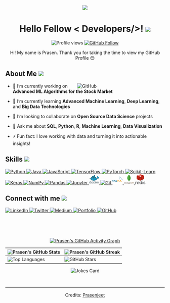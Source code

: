  <p align="center">
    <img width="200" src="[https://github.com/theprasenjeet/theprasenjeet/blob/main/profile.png](https://avatars.githubusercontent.com/u/61612808?s=400&u=99ed2dd7f4e89cb812bfb829355756251264a690&v=4)">
</p>
<h1 align="center"> Hello Fellow &lt; Developers/&gt;! <img src="https://raw.githubusercontent.com/MartinHeinz/MartinHeinz/master/wave.gif" width="30px"> </h1>
<p align="center">
</p>
<p align="center">
  <img src="https://visitor-badge.glitch.me/badge?page_id=theprasenjeet.theprasenjeet" alt="Profile views">
  <a href="https://github.com/theprasenjeet">
    <img src="https://img.shields.io/github/followers/theprasenjeet?label=Follow&style=social" alt="GitHub Follow">
  </a>
</p>

<div size="20px" align="center"> 
  Hi! My name is Prasen. Thank you for taking the time to view my GitHub Profile 😊 
</div>

<h2> About Me <img src="https://media0.giphy.com/media/KDDpcKigbfFpnejZs6/giphy.gif?cid=ecf05e47oy6f4zjs8g1qoiystc56cu7r9tb8a1fe76e05oty&rid=giphy.gif" width="100px"></h2>
<img width="55%" align="right" alt="GitHub" src="https://raw.githubusercontent.com/onimur/.github/master/.resources/git-header.svg">

<ul>
  <li>
    <p>🔭 I’m currently working on <strong>Advanced ML Algorithms for the Stock Market</strong></p>
  </li>
  <li>
    <p>🌱 I’m currently learning <strong>Advanced Machine Learning</strong>, <strong>Deep Learning</strong>, and <strong>Big Data Technologies</strong></p>
  </li>
  <li>
    <p>👯 I’m looking to collaborate on <strong>Open Source Data Science</strong> projects</p>
  </li>
  <li>
    <p>💬 Ask me about <strong>SQL</strong>, <strong>Python</strong>, <strong>R</strong>, <strong>Machine Learning</strong>, <strong>Data Visualization</strong></p>
  </li>
  <li>
    <p>⚡ Fun fact: I love working with data and turning it into actionable insights!</p>
  </li>
</ul>

<h2> Skills <img src="https://media2.giphy.com/media/QssGEmpkyEOhBCb7e1/giphy.gif?cid=ecf05e47a0n3gi1bfqntqmob8g9aid1oyj2wr3ds3mg700bl&rid=giphy.gif" width="32px"> </h2>

<!-- Languages and Tools Icons -->
<p align="left">
  <!-- Programming Languages -->
  <a href="https://www.python.org" target="_blank"> 
    <img width="32px" src="https://raw.githubusercontent.com/rahulbanerjee26/githubAboutMeGenerator/main/icons/python.svg" alt="Python"> 
  </a>
  <a href="https://www.java.com" target="_blank"> 
    <img width="32px" src="https://raw.githubusercontent.com/rahulbanerjee26/githubAboutMeGenerator/main/icons/java.svg" alt="Java"> 
  </a>
  <a href="https://developer.mozilla.org/en-US/docs/Web/JavaScript" target="_blank"> 
    <img width="32px" src="https://raw.githubusercontent.com/rahulbanerjee26/githubAboutMeGenerator/main/icons/javascript.svg" alt="JavaScript"> 
  </a>
  
  <!-- ML Frameworks and Libraries -->
  <a href="https://www.tensorflow.org" target="_blank"> 
    <img width="32px" src="https://www.vectorlogo.zone/logos/tensorflow/tensorflow-icon.svg" alt="TensorFlow"> 
  </a>
  <a href="https://pytorch.org/" target="_blank"> 
    <img width="32px" src="https://www.vectorlogo.zone/logos/pytorch/pytorch-icon.svg" alt="PyTorch"> 
  </a>
  <a href="https://scikit-learn.org/" target="_blank"> 
    <img width="32px" src="https://raw.githubusercontent.com/rahulbanerjee26/githubAboutMeGenerator/main/icons/scikit.svg" alt="Scikit-Learn"> 
  </a>
  <a href="https://keras.io/" target="_blank"> 
    <img width="32px" src="https://www.vectorlogo.zone/logos/keras/keras-icon.svg" alt="Keras"> 
  </a>
  <a href="https://www.numpy.org/" target="_blank"> 
    <img width="32px" src="https://raw.githubusercontent.com/rahulbanerjee26/githubAboutMeGenerator/main/icons/numpy.svg" alt="NumPy"> 
  </a>
  <a href="https://pandas.pydata.org/" target="_blank"> 
    <img width="32px" src="https://raw.githubusercontent.com/rahulbanerjee26/githubAboutMeGenerator/main/icons/pandas.svg" alt="Pandas"> 
  </a>
  <a href="https://jupyter.org/" target="_blank"> 
    <img width="32px" src="https://raw.githubusercontent.com/rahulbanerjee26/githubAboutMeGenerator/main/icons/jupyter.svg" alt="Jupyter"> 
  </a>
  
  <!-- Additional Tools -->
  <a href="https://www.docker.com/" target="_blank"> 
    <img width="32px" src="https://raw.githubusercontent.com/devicons/devicon/master/icons/docker/docker-original-wordmark.svg" alt="Docker"> 
  </a>
  <a href="https://git-scm.com/" target="_blank"> 
    <img width="32px" src="https://www.vectorlogo.zone/logos/git-scm/git-scm-icon.svg" alt="Git"> 
  </a>
  <a href="https://www.mysql.com/" target="_blank"> 
    <img width="32px" src="https://raw.githubusercontent.com/devicons/devicon/master/icons/mysql/mysql-original-wordmark.svg" alt="MySQL"> 
  </a>
  <a href="https://www.mongodb.com/" target="_blank"> 
    <img width="32px" src="https://raw.githubusercontent.com/devicons/devicon/master/icons/mongodb/mongodb-original-wordmark.svg" alt="MongoDB"> 
  </a>
  <a href="https://www.redis.io/" target="_blank"> 
    <img width="32px" src="https://raw.githubusercontent.com/devicons/devicon/master/icons/redis/redis-original-wordmark.svg" alt="Redis"> 
  </a>
</p>

<h2> Connect with me <img src="https://raw.githubusercontent.com/ShahriarShafin/ShahriarShafin/main/Assets/handshake.gif" width="100px"> </h2>
<p align="left">
  <a href="https://www.linkedin.com/in/theprasenjeet" target="_blank">
    <img width="32px" src="https://raw.githubusercontent.com/rahulbanerjee26/githubAboutMeGenerator/main/icons/linked-in-alt.svg" alt="LinkedIn">
  </a>
  <a href="https://www.twitter.com/theprasenjeet" target="_blank">
    <img width="32px" src="https://raw.githubusercontent.com/rahulbanerjee26/githubAboutMeGenerator/main/icons/twitter.svg" alt="Twitter">
  </a>
  <a href="https://medium.com/@theprasenjeet" target="_blank">
    <img width="32px" src="https://raw.githubusercontent.com/rahulbanerjee26/githubAboutMeGenerator/main/icons/medium.svg" alt="Medium">
  </a>
  <a href="https://theprasenjeet.me/" target="_blank">
    <img width="32px" src="https://raw.githubusercontent.com/rahulbanerjee26/githubAboutMeGenerator/main/icons/portfolio.png" alt="Portfolio">
  </a>
  <a href="https://www.github.com/theprasenjeet" target="_blank">
    <img width="32px" src="https://raw.githubusercontent.com/rahulbanerjee26/githubAboutMeGenerator/main/icons/github.svg" alt="GitHub">
  </a>
</p>

<br>
<br>
<br>

<p align="center">
  <a href="https://git.io/praseanscience">
    <img src="https://activity-graph.herokuapp.com/graph?username=theprasenjeet&theme=tokyonight" alt="Prasen's GitHub Activity Graph">
  </a>
</p>

<table align="center">
  <thead>
    <tr>
      <th>
        <img src="https://github-readme-stats.vercel.app/api?username=theprasenjeet&show_icons=true&theme=tokyonight" alt="Prasen's GitHub Stats">
      </th>
      <th>
        <img src="https://github-readme-streak-stats.herokuapp.com/?user=theprasenjeet&theme=tokyonight" alt="Prasen's GitHub Streak">
      </th>
    </tr>
  </thead>
  <tbody>
    <tr>
      <td>
        <img src="https://github-readme-stats.vercel.app/api/top-langs/?username=theprasenjeet&theme=tokyonight&layout=compact" alt="Top Languages">
      </td>
      <td>
        <img src="https://github-readme-stats.vercel.app/api?username=theprasenjeet&show_icons=true&locale=en&count_private=true&hide_rank=true&custom_title=My%20GitHub%20Stats&disable_animations=true&theme=tokyonight" alt="GitHub Stars">
      </td>
    </tr>
  </tbody>
</table>

<p align="center">
  <img src="https://readme-jokes.vercel.app/api?theme=tokyonight" alt="Jokes Card">
</p>

<br>
<hr>
<p align="center">Credits: <a href="https://github.com/theprasenjeet">Prasenjeet</a></p>
